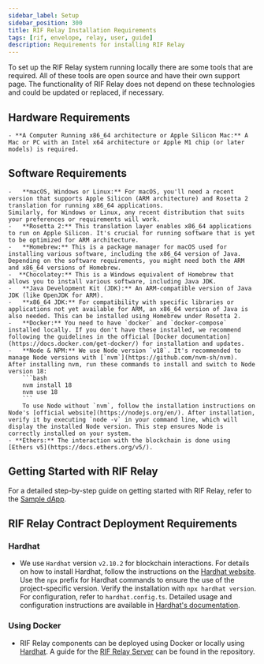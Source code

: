 ```yaml
---
sidebar_label: Setup
sidebar_position: 300
title: RIF Relay Installation Requirements
tags: [rif, envelope, relay, user, guide]
description: Requirements for installing RIF Relay
---
```


To set up the RIF Relay system running locally there are some tools that are required. All of these tools are open source and have their own support page. The functionality of RIF Relay does not depend on these technologies and could be updated or replaced, if necessary.

## Hardware Requirements
    - **A Computer Running x86_64 architecture or Apple Silicon Mac:** A Mac or PC with an Intel x64 architecture or Apple M1 chip (or later models) is required.
## Software Requirements
    -	**macOS, Windows or Linux:** For macOS, you'll need a recent version that supports Apple Silicon (ARM architecture) and Rosetta 2 translation for running x86_64 applications.
    Similarly, for Windows or Linux, any recent distribution that suits your preferences or requirements will work.
    -	**Rosetta 2:** This translation layer enables x86_64 applications to run on Apple Silicon. It's crucial for running software that is yet to be optimized for ARM architecture.
    -	**Homebrew:** This is a package manager for macOS used for installing various software, including the x86_64 version of Java. Depending on the software requirements, you might need both the ARM and x86_64 versions of Homebrew.
    -  **Chocolatey:** This is a Windows equivalent of Homebrew that allows you to install various software, including Java JDK.
    -	**Java Development Kit (JDK):** An ARM-compatible version of Java JDK (like OpenJDK for ARM).
    -	**x86_64 JDK:** For compatibility with specific libraries or applications not yet available for ARM, an x86_64 version of Java is also needed. This can be installed using Homebrew under Rosetta 2.
    -	**Docker:** You need to have `docker` and `docker-compose` installed locally. If you don't have these installed, we recommend following the guidelines in the official [Docker documentation](https://docs.docker.com/get-docker/) for installation and updates.
    -	**Node & NPM:** We use Node version `v18`. It's recommended to manage Node versions with [`nvm`](https://github.com/nvm-sh/nvm). After installing nvm, run these commands to install and switch to Node version 18:
        ```bash
        nvm install 18
        nvm use 18
        ```
        To use Node without `nvm`, follow the installation instructions on Node's [official website](https://nodejs.org/en/). After installation, verify it by executing `node -v` in your command line, which will display the installed Node version. This step ensures Node is correctly installed on your system.
    - **Ethers:** The interaction with the blockchain is done using [Ethers v5](https://docs.ethers.org/v5/).

## Getting Started with RIF Relay

For a detailed step-by-step guide on getting started with RIF Relay, refer to the [Sample dApp](/developers/integrate/rif-relay/sample-dapp/).


## RIF Relay Contract Deployment Requirements

### Hardhat
- We use `Hardhat` version `v2.10.2` for blockchain interactions. For details on how to install Hardhat, follow the instructions on the [Hardhat website](https://hardhat.org/hardhat-runner/docs/getting-started#installation). Use the `npx` prefix for Hardhat commands to ensure the use of the project-specific version. Verify the installation with `npx hardhat version`. For configuration, refer to `hardhat.config.ts`. Detailed usage and configuration instructions are available in [Hardhat's documentation](https://hardhat.org/docs).

### Using Docker

- RIF Relay components can be deployed using Docker or locally using [Hardhat](#hardhat). A guide for the [RIF Relay Server](https://github.com/rsksmart/rif-relay-server#execute-as-a-docker-container) can be found in the repository.